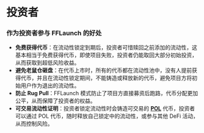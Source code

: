 # 投资者

### **作为投资者参与 FFLaunch 的好处**

* **免费获得代币**：在流动性锁定到期后，投资者可惜赎回之前添加的流动性，这基本相当于免费获得代币，即使项目失败，投资者仍能取回大部分初始投资，从而获取到超低风险收益。
* **避免老鼠仓砸盘**：在代币上市时，所有的代币都在流动性池中，没有人提前获得代币，并且在流动性锁定期间，不能铸造或释放新的代币，避免项目方将初始用户作为退出的流动性。
* **防止 Rug Pull**：FFLaunch 模式防止了项目方直接募资后跑路，代币分配更加公平，从而保障了投资者的权益。
* **可交易流动性证明**：投资者锁定流动性时会铸造可交易的 [**POL**](proof-of-liquidity-token.md) 代币，投资者可以通过 POL 代币，随时释放自己锁定中的流动性，或参与其他 DeFi 活动，从而控制风险。
